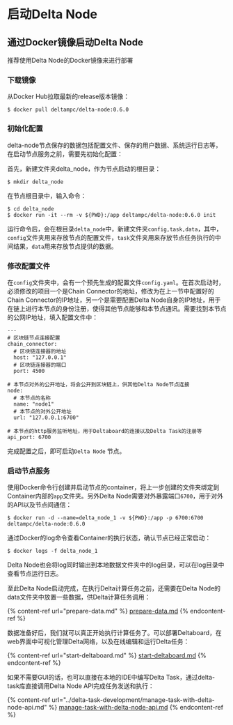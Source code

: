 # 启动Delta Node

## 通过Docker镜像启动Delta Node

推荐使用Delta Node的Docker镜像来进行部署

### 下载镜像

从Docker Hub拉取最新的release版本镜像：

```
$ docker pull deltampc/delta-node:0.6.0
```

### 初始化配置

delta-node节点保存的数据包括配置文件、保存的用户数据、系统运行日志等，在启动节点服务之前，需要先初始化配置：

首先，新建文件夹delta\_node，作为节点启动的根目录：

```
$ mkdir delta_node
```

在节点根目录中，输入命令：

```
$ cd delta_node
$ docker run -it --rm -v ${PWD}:/app deltampc/delta-node:0.6.0 init
```

运行命令后，会在根目录`delta_node`中，新建文件夹`config,task,data`，其中，`config`文件夹用来存放节点的配置文件，`task`文件夹用来存放节点任务执行的中间结果，`data`用来存放节点提供的数据。

### 修改配置文件

在`config`文件夹中，会有一个预先生成的配置文件`config.yaml`。在首次启动时，必须修改的项目一个是Chain Connector的地址，修改为在上一节中配置好的Chain Connector的IP地址，另一个是需要配置Delta Node自身的IP地址，用于在链上进行本节点的身份注册，使得其他节点能够和本节点通讯。需要找到本节点的公网IP地址，填入配置文件中：

```
---
# 区块链节点连接配置
chain_connector:
  # 区块链连接器的地址
  host: "127.0.0.1"
  # 区块链连接器的端口
  port: 4500

# 本节点对外的公开地址，将会公开到区块链上，供其他Delta Node节点连接
node:
  # 本节点的名称
  name: "node1"
  # 本节点的对外公开地址
  url: "127.0.0.1:6700"

# 本节点的http服务监听地址，用于Deltaboard的连接以及Delta Task的注册等
api_port: 6700
```

完成配置之后，即可启动`Delta Node` 节点。

### 启动节点服务

使用Docker命令行创建并启动节点的container，将上一步创建的文件夹绑定到Container内部的`app`文件夹。另外Delta Node需要对外暴露端口`6700`，用于对外的API以及节点间通信：

```
$ docker run -d --name=delta_node_1 -v ${PWD}:/app -p 6700:6700 deltampc/delta-node:0.6.0
```

通过Docker的log命令查看Container的执行状态，确认节点已经正常启动：

```
$ docker logs -f delta_node_1
```

Delta Node也会将log同时输出到本地数据文件夹中的log目录，可以在log目录中查看节点运行日志。

至此Delta Node启动完成，在执行Delta计算任务之前，还需要在Delta Node的data文件夹中放置一些数据，供Delta计算任务调用：

{% content-ref url="prepare-data.md" %}
[prepare-data.md](prepare-data.md)
{% endcontent-ref %}

数据准备好后，我们就可以真正开始执行计算任务了。可以部署Deltaboard，在web界面中可视化管理Delta网络，以及在线编辑和运行Delta任务：

{% content-ref url="start-deltaboard.md" %}
[start-deltaboard.md](start-deltaboard.md)
{% endcontent-ref %}

如果不需要GUI的话，也可以直接在本地的IDE中编写Delta Task，通过delta-task库直接调用Delta Node API完成任务发送和执行：

{% content-ref url="../delta-task-development/manage-task-with-delta-node-api.md" %}
[manage-task-with-delta-node-api.md](../delta-task-development/manage-task-with-delta-node-api.md)
{% endcontent-ref %}
